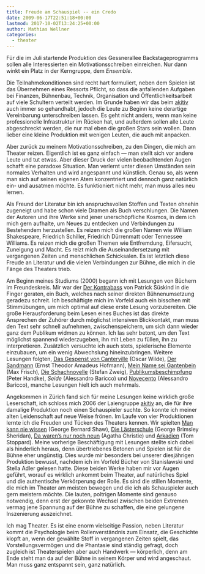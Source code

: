 ```yaml
---
title: Freude am Schauspiel -- ein Credo
date: 2009-06-17T22:51:18+00:00
lastmod: 2017-10-02T13:24:25+00:00
author: Mathias Wellner
categories:
  - theater
---
```

Für die im Juli startende Produktion des Gessnerallee Backstageprogramms sollen alle Interessierten ein Motivationsschreiben einreichen. Nur dann winkt ein Platz in der Kerngruppe, dem _Ensemble_.

Die Teilnahmekonditionen sind recht hart formuliert, neben dem Spielen ist das Übernehmen eines Ressorts Pflicht, so dass die anfallenden Aufgaben bei Finanzen, Bühnenbau, Technik, Organisation und Öffentlichkeitsarbeit auf viele Schultern verteilt werden. Im Grunde haben wir das beim [akitiv](http://www.aki.ethz.ch/akitiv/) auch immer so gehandhabt, jedoch die Leute zu Beginn keine derartige Vereinbarung unterschreiben lassen. Es geht nicht anders, wenn man keine professionelle Infrastruktur im Rücken hat, und außerdem sollen alle Leute abgeschreckt werden, die nur mal eben die großen Stars sein wollen. Dann lieber eine kleine Produktion mit wenigen Leuten, die auch mit anpacken.

Aber zurück zu meinem Motivationsschreiben, zu den Dingen, die mich am Theater reizen. Eigentlich ist es ganz einfach &mdash; man stellt sich vor andere Leute und tut etwas. Aber dieser Druck der vielen beobachtenden Augen schafft eine paradoxe Situation. Man verlernt unter diesen Umständen sein normales Verhalten und wird angespannt und künstlich. Genau so, als wenn man sich auf seinen eigenen Atem konzentriert und dennoch ganz natürlich ein- und ausatmen möchte. Es funktioniert nicht mehr, man muss alles neu lernen.

Als Freund der Literatur bin ich anspruchsvollen Stoffen und Texten ohnehin zugeneigt und habe schon viele Dramen als Buch verschlungen. Die Namen der Autoren und ihre Werke sind jener unerschöpfliche Kosmos, in dem ich mich gern aufhalte, um Neues zu entdecken und Verbindungen zu Bestehendem herzustellen. Es reizen mich die großen Namen wie William Shakespeare, Friedrich Schiller, Friedrich Dürrenmatt oder Tennessee Williams. Es reizen mich die großen Themen wie Entfremdung, Eifersucht, Zuneigung und Macht. Es reizt mich die Auseinandersetzung mit vergangenen Zeiten und menschlichen Schicksalen. Es ist letztlich diese Freude an Literatur und die vielen Verbindungen zur Bühne, die mich in die Fänge des Theaters trieb.

Am Beginn meines Studiums (2000) begann ich mit Lesungen von Büchern im Freundeskreis. Mir war der [Der Kontrabass](https://de.wikipedia.org/wiki/Der_Kontrabass) von Patrick Süskind in die Finger geraten, ein Buch, welches nach seiner direkten Bühnenumsetzung geradezu schreit. Ich beschäftigte mich im Vorfeld auch ein bisschen mit Stimmübungen, um mich optimal auf diese erste Lesung vorzubereiten. Die große Herausforderung beim Lesen eines Buches ist das direkte Ansprechen der Zuhörer durch möglichst intensiven Blickkontakt, man muss den Text sehr schnell aufnehmen, zwischenspeichern, um sich dann wieder ganz dem Publikum widmen zu können. Ich las sehr betont, um den Text möglichst spannend wiederzugeben, ihn mit Leben zu füllen, ihn zu interpretieren. Zusätzlich versuchte ich auch stets, spielerische Elemente einzubauen, um ein wenig Abwechslung hineinzubringen. Weitere Lesungen folgten, [Das Gespenst von Canterville](http://de.wikipedia.org/wiki/Das_Gespenst_von_Canterville) (Oscar Wilde), [Der Sandmann](http://de.wikipedia.org/wiki/Der_Sandmann_(Hoffmann)) (Ernst Theodor Amadeus Hofmann), [Mein Name sei Gantenbein](http://de.wikipedia.org/wiki/Mein_Name_sei_Gantenbein) (Max Frisch), [Die Schachnovelle](http://de.wikipedia.org/wiki/Schachnovelle) (Stefan Zweig), [Publikumsbeschimpfung](http://de.wikipedia.org/wiki/Publikumsbeschimpfung) (Peter Handke), _Seide_ (Alessandro Baricco) und [Novecento](http://de.wikipedia.org/wiki/Novecento_(Monolog)) (Alessandro Baricco), manche Lesungen hielt ich auch mehrmals.

Angekommen in Zürich fand sich für meine Lesungen keine wirklich große Leserschaft, ich schloss mich 2006 der Laiengruppe [akitiv](http://www.aki.ethz.ch/akitiv/) an, die für ihre damalige Produktion noch einen Schauspieler suchte. So konnte ich meiner alten Leidenschaft auf neue Weise frönen. Im Laufe von vier Produktionen lernte ich die Freuden und Tücken des Theaters kennen. Wir spielten [Man kann nie wissen](http://de.wikipedia.org/wiki/Man_kann_nie_wissen) (George Bernard Shaw), [Die Lästerschule](http://de.wikipedia.org/wiki/The_School_for_Scandal) (George Brimsley Sheridan), [Da waren&#8217;s nur noch neun](http://de.wikipedia.org/wiki/Und_dann_gabs_keines_mehr) (Agatha Christie) und [Arkadien](http://de.wikipedia.org/wiki/Arkadien_(St%C3%BCck)) (Tom Stoppard). Meine vorherige Beschäftigung mit Lesungen stellte sich dabei als hinderlich heraus, denn übertriebenes Betonen und Spielen ist für die Bühne eher ungünstig. Dies wurde mir besonders bei unserer diesjährigen Produktion bewusst, nachdem ich im Vorfeld Bücher von Stanislawski und Stella Adler gelesen hatte. Diese beiden Werke haben mir vor Augen geführt, worauf es wirklich ankommt beim Theater, auf natürliches Spiel und die authentische Verkörperung der Rolle. Es sind die stillen Momente, die mich im Theater am meisten bewegen und die ich als Schauspieler auch gern meistern möchte. Die lauten, poltrigen Momente sind genauso notwendig, denn erst der gekonnte Wechsel zwischen beiden Extremen vermag jene Spannung auf der Bühne zu schaffen, die eine gelungene Inszenierung auszeichnet.

Ich mag Theater. Es ist eine enorm vielseitige Passion, neben Literatur kommt die Psychologie beim Rollenverständnis zum Einsatz, die Geschichte klopft an, wenn der gewählte Stoff in vergangenen Zeiten spielt, das Vorstellungsvermögen und die Phantasie sind ständig gefragt, doch zugleich ist Theaterspielen aber auch Handwerk &mdash; körperlich, denn am Ende steht man da auf der Bühne in seinem Körper und wird angeschaut. Man muss ganz entspannt sein, ganz natürlich.